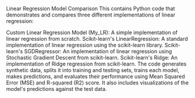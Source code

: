 Linear Regression Model Comparison
This contains Python code that demonstrates and compares three different implementations of linear regression:

Custom Linear Regression Model (My_LR): A simple implementation of linear regression from scratch.
Scikit-learn's LinearRegression: A standard implementation of linear regression using the scikit-learn library.
Scikit-learn's SGDRegressor: An implementation of linear regression using Stochastic Gradient Descent from scikit-learn.
Scikit-learn's Ridge: An implementation of Ridge regression from scikit-learn.
The code generates synthetic data, splits it into training and testing sets, trains each model, makes predictions, and evaluates their performance using Mean Squared Error (MSE) and R-squared (R2) score. It also includes visualizations of the model's predictions against the test data.
